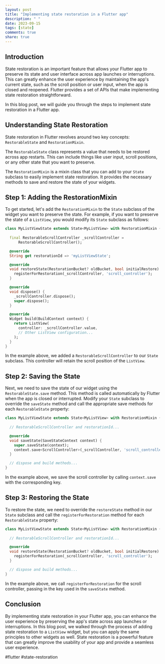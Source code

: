 ```yaml
---
layout: post
title: "Implementing state restoration in a Flutter app"
description: " "
date: 2023-09-15
tags: [state]
comments: true
share: true
---
```


## Introduction

State restoration is an important feature that allows your Flutter app to preserve its state and user interface across app launches or interruptions. This can greatly enhance the user experience by maintaining the app's current state, such as the scroll position or user input, when the app is closed and reopened. Flutter provides a set of APIs that make implementing state restoration straightforward.

In this blog post, we will guide you through the steps to implement state restoration in a Flutter app.

## Understanding State Restoration

State restoration in Flutter revolves around two key concepts: `RestorableState` and `RestorationMixin`.

The `RestorableState` class represents a value that needs to be restored across app restarts. This can include things like user input, scroll positions, or any other state that you want to preserve. 

The `RestorationMixin` is a mixin class that you can add to your `State` subclass to easily implement state restoration. It provides the necessary methods to save and restore the state of your widgets.

## Step 1: Adding the RestorationMixin

To get started, let's add the `RestorationMixin` to the `State` subclass of the widget you want to preserve the state. For example, if you want to preserve the state of a `ListView`, you would modify its `State` subclass as follows:

```dart
class MyListViewState extends State<MyListView> with RestorationMixin {
  
  final RestorableScrollController _scrollController = 
      RestorableScrollController();

  @override
  String get restorationId => 'myListViewState';

  @override
  void restoreState(RestorationBucket? oldBucket, bool initialRestore) {
    registerForRestoration(_scrollController, 'scroll_controller');
  }

  @override
  void dispose() {
    _scrollController.dispose();
    super.dispose();
  }

  @override
  Widget build(BuildContext context) {
    return ListView(
      controller: _scrollController.value,
      // Other ListView configuration...
    );
  }
}
```

In the example above, we added a `RestorableScrollController` to our `State` subclass. This controller will retain the scroll position of the `ListView`.

## Step 2: Saving the State

Next, we need to save the state of our widget using the `RestorableState.save` method. This method is called automatically by Flutter when the app is closed or interrupted. Modify your `State` subclass to override the `saveState` method and call the appropriate save methods for each `RestorableState` property:

```dart
class MyListViewState extends State<MyListView> with RestorationMixin {
  
  // RestorableScrollController and restorationId...

  @override
  void saveState(SaveStateContext context) {
    super.saveState(context);
    context.save<ScrollController>(_scrollController, 'scroll_controller');
  }

  // dispose and build methods...
}
```

In the example above, we save the scroll controller by calling `context.save` with the corresponding key.

## Step 3: Restoring the State

To restore the state, we need to override the `restoreState` method in our `State` subclass and call the `registerForRestoration` method for each `RestorableState` property:

```dart
class MyListViewState extends State<MyListView> with RestorationMixin {
  
  // RestorableScrollController and restorationId...

  @override
  void restoreState(RestorationBucket? oldBucket, bool initialRestore) {
    registerForRestoration(_scrollController, 'scroll_controller');
  }

  // dispose and build methods...
}
```

In the example above, we call `registerForRestoration` for the scroll controller, passing in the key used in the `saveState` method.

## Conclusion

By implementing state restoration in your Flutter app, you can enhance the user experience by preserving the app's state across app launches or interruptions. In this blog post, we walked through the process of adding state restoration to a `ListView` widget, but you can apply the same principles to other widgets as well. State restoration is a powerful feature that can greatly improve the usability of your app and provide a seamless user experience. 

#flutter #state-restoration